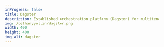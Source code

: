 ```yaml
---
inProgress: false
title: Dagster
description: Established orchestration platform (Dagster) for multitenant data pipelines at both early and late-stage, SaaS startups. Managed infrastructure and CI / CD via Terraform and Github Actions.
img: /bethanyyollin/dagster.png
width: 400
height: 400
img_alt: dagster
---
```

